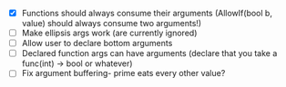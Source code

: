 - [X] Functions should always consume their arguments (AllowIf(bool b, value) should always consume two arguments!)
- [ ] Make ellipsis args work (are currently ignored)
- [ ] Allow user to declare bottom arguments
- [ ] Declared function args can have arguments (declare that you take a func(int) -> bool or whatever)
- [ ] Fix argument buffering- prime eats every other value?